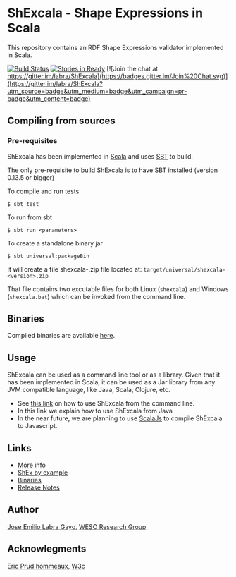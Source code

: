 # ShExcala - Shape Expressions in Scala

This repository contains an RDF Shape Expressions validator implemented in Scala. 

[![Build Status](https://travis-ci.org/labra/ShExcala.svg?branch=master)](https://travis-ci.org/labra/ShExcala)
[![Stories in Ready](https://badge.waffle.io/labra/ShExcala.png?label=ready&title=Ready)](https://waffle.io/labra/ShExcala)
[![Join the chat at https://gitter.im/labra/ShExcala](https://badges.gitter.im/Join%20Chat.svg)](https://gitter.im/labra/ShExcala?utm_source=badge&utm_medium=badge&utm_campaign=pr-badge&utm_content=badge)

## Compiling from sources

### Pre-requisites

ShExcala has been implemented in [Scala](scala-lang.org) and uses [SBT](http://www.scala-sbt.org/) to build. 

The only pre-requisite to build ShExcala is to have SBT installed (version 0.13.5 or bigger)

To compile and run tests

```
$ sbt test
```

To run from sbt

```
$ sbt run <parameters>
```

To create a standalone binary jar

```
$ sbt universal:packageBin
```

It will create a file shexcala-<version-number>.zip file located at: `target/universal/shexcala-<version>.zip` 

That file contains two excutable files for both Linux (`shexcala`) and Windows (`shexcala.bat`) which can be invoked from the command line.

## Binaries 

Compiled binaries are available [here](http://labra.github.io/ShExcala/).

## Usage

ShExcala can be used as a command line tool or as a library. Given that it has been implemented in Scala, 
 it can be used as a Jar library from any JVM compatible language, like Java, Scala, Clojure, etc.
 
* See [this link](https://github.com/labra/ShExcala/wiki) on how to use ShExcala from the command line.
* In this link we explain how to use ShExcala from Java
* In the near future, we are planning to use [ScalaJs](http://www.scala-js.org/) to compile 
  ShExcala to Javascript. 

## Links

* [More info](http://labra.github.io/ShExcala/)
* [ShEx by example](http://www.w3.org/2014/Talks/1209-shex-egp)
* [Binaries](https://bintray.com/weso/weso-releases/shExcala/view)
* [Release Notes](https://github.com/labra/ShExcala/tree/master/notes)
 

## Author

[Jose Emilio Labra Gayo](http://www.di.uniovi.es/~labra), [WESO Research Group](http://www.weso.es)

## Acknowlegments

[Eric Prud'hommeaux](http://www.w3.org/People/Eric/), [W3c](http://www.w3c.org) 
